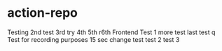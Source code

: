 # action-repo
Testing
2nd test
3rd try
4th
5th
r6th
Frontend Test
1 more test
last test
q
Test for recording purposes
15 sec change test
test 2
test 3
